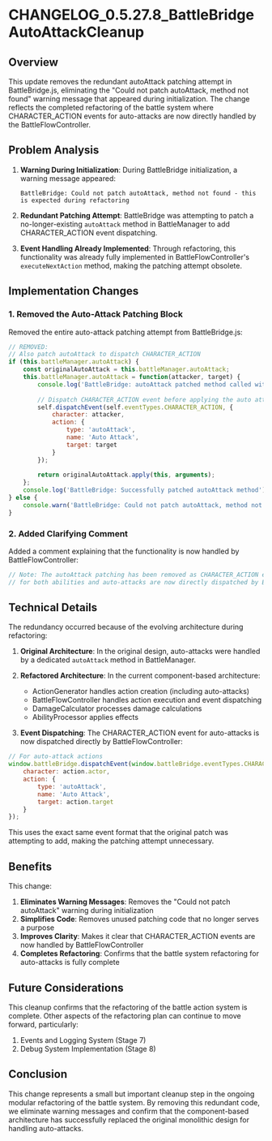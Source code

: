 # CHANGELOG_0.5.27.8_BattleBridgeAutoAttackCleanup

## Overview
This update removes the redundant autoAttack patching attempt in BattleBridge.js, eliminating the "Could not patch autoAttack, method not found" warning message that appeared during initialization. The change reflects the completed refactoring of the battle system where CHARACTER_ACTION events for auto-attacks are now directly handled by the BattleFlowController.

## Problem Analysis

1. **Warning During Initialization**: During BattleBridge initialization, a warning message appeared:
   ```
   BattleBridge: Could not patch autoAttack, method not found - this is expected during refactoring
   ```

2. **Redundant Patching Attempt**: BattleBridge was attempting to patch a no-longer-existing `autoAttack` method in BattleManager to add CHARACTER_ACTION event dispatching.

3. **Event Handling Already Implemented**: Through refactoring, this functionality was already fully implemented in BattleFlowController's `executeNextAction` method, making the patching attempt obsolete.

## Implementation Changes

### 1. Removed the Auto-Attack Patching Block

Removed the entire auto-attack patching attempt from BattleBridge.js:

```javascript
// REMOVED:
// Also patch autoAttack to dispatch CHARACTER_ACTION
if (this.battleManager.autoAttack) {
    const originalAutoAttack = this.battleManager.autoAttack;
    this.battleManager.autoAttack = function(attacker, target) {
        console.log('BattleBridge: autoAttack patched method called with:', attacker?.name, target?.name);
        
        // Dispatch CHARACTER_ACTION event before applying the auto attack
        self.dispatchEvent(self.eventTypes.CHARACTER_ACTION, {
            character: attacker,
            action: {
                type: 'autoAttack',
                name: 'Auto Attack',
                target: target
            }
        });
        
        return originalAutoAttack.apply(this, arguments);
    };
    console.log('BattleBridge: Successfully patched autoAttack method');
} else {
    console.warn('BattleBridge: Could not patch autoAttack, method not found - this is expected during refactoring');
}
```

### 2. Added Clarifying Comment

Added a comment explaining that the functionality is now handled by BattleFlowController:

```javascript
// Note: The autoAttack patching has been removed as CHARACTER_ACTION events
// for both abilities and auto-attacks are now directly dispatched by BattleFlowController
```

## Technical Details

The redundancy occurred because of the evolving architecture during refactoring:

1. **Original Architecture**: In the original design, auto-attacks were handled by a dedicated `autoAttack` method in BattleManager.

2. **Refactored Architecture**: In the current component-based architecture:
   - ActionGenerator handles action creation (including auto-attacks)
   - BattleFlowController handles action execution and event dispatching
   - DamageCalculator processes damage calculations
   - AbilityProcessor applies effects

3. **Event Dispatching**: The CHARACTER_ACTION event for auto-attacks is now dispatched directly by BattleFlowController:

```javascript
// For auto-attack actions
window.battleBridge.dispatchEvent(window.battleBridge.eventTypes.CHARACTER_ACTION, {
    character: action.actor,
    action: {
        type: 'autoAttack',
        name: 'Auto Attack',
        target: action.target
    }
});
```

This uses the exact same event format that the original patch was attempting to add, making the patching attempt unnecessary.

## Benefits

This change:

1. **Eliminates Warning Messages**: Removes the "Could not patch autoAttack" warning during initialization
2. **Simplifies Code**: Removes unused patching code that no longer serves a purpose
3. **Improves Clarity**: Makes it clear that CHARACTER_ACTION events are now handled by BattleFlowController
4. **Completes Refactoring**: Confirms that the battle system refactoring for auto-attacks is fully complete

## Future Considerations

This cleanup confirms that the refactoring of the battle action system is complete. Other aspects of the refactoring plan can continue to move forward, particularly:

1. Events and Logging System (Stage 7)
2. Debug System Implementation (Stage 8)

## Conclusion

This change represents a small but important cleanup step in the ongoing modular refactoring of the battle system. By removing this redundant code, we eliminate warning messages and confirm that the component-based architecture has successfully replaced the original monolithic design for handling auto-attacks.
